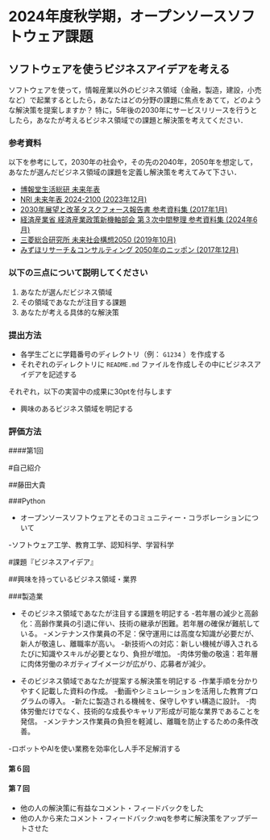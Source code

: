 # 2024年度秋学期，オープンソースソフトウェア課題

## ソフトウェアを使うビジネスアイデアを考える

ソフトウェアを使って，情報産業以外のビジネス領域（金融，製造，建設，小売など）で起業するとしたら，あなたはどの分野の課題に焦点をあてて，どのような解決策を提案しますか？
特に，5年後の2030年にサービスリリースを行うとしたら，あなたが考えるビジネス領域での課題と解決策を考えてください．

### 参考資料

以下を参考にして，2030年の社会や，その先の2040年，2050年を想定して，
あなたが選んだビジネス領域の課題を定義し解決策を考えてみて下さい．

- [博報堂生活総研 未来年表](https://seikatsusoken.jp/futuretimeline/)
- [NRI 未来年表 2024-2100 (2023年12月)](https://www.nri.com/jp/knowledge/publication/cc/nenpyo/lst/2024/2024/2024)
- [2030年展望と改革タスクフォース報告書 参考資料集 (2017年1月)](https://www5.cao.go.jp/keizai-shimon/kaigi/special/2030tf/report/reference.pdf)
- [経済産業省 経済産業政策新機軸部会 第３次中間整理 参考資料集 (2024年6月)](https://www.meti.go.jp/shingikai/sankoshin/shin_kijiku/pdf/20240607_3.pdf)
- [三菱総合研究所 未来社会構想2050 (2019年10月)](https://www.mri.co.jp/knowledge/insight/ecovision/20191011.html)
- [みずほリサーチ＆コンサルティング 2050年のニッポン (2017年12月)](https://www.mizuho-fg.co.jp/company/activity/onethinktank/pdf/vol015.pdf)

### 以下の三点について説明してください

1. あなたが選んだビジネス領域
2. その領域であなたが注目する課題
3. あなたが考える具体的な解決策

### 提出方法

- 各学生ごとに学籍番号のディレクトリ（例： `G1234` ）を作成する
- それぞれのディレクトリに `README.md` ファイルを作成しその中にビジネスアイデアを記述する

それぞれ，以下の実習中の成果に30ptを付与します
- 興味のあるビジネス領域を明記する

### 評価方法
####第1回

#自己紹介

##藤田大貴

###Python

- オープンソースソフトウェアとそのコミュニティー・コラボレーションについて

-ソフトウェア工学、教育工学、認知科学、学習科学

#課題『ビジネスアイデア』

##興味を持っているビジネス領域・業界

###製造業

- そのビジネス領域であなたが注目する課題を明記する
  -若年層の減少と高齢化：高齢作業員の引退に伴い、技術の継承が困難。若年層の確保が難航している。
  -メンテナンス作業員の不足：保守運用には高度な知識が必要だが、新人が敬遠し、離職率が高い。
  -新技術への対応：新しい機械が導入されるたびに知識やスキルが必要となり、負担が増加。
  -肉体労働の敬遠：若年層に肉体労働のネガティブイメージが広がり、応募者が減少。

- そのビジネス領域であなたが提案する解決策を明記する
  -作業手順を分かりやすく記載した資料の作成。
  -動画やシミュレーションを活用した教育プログラムの導入。
  -新たに製造される機械を、保守しやすい構造に設計。
  -肉体労働だけでなく、技術的な成長やキャリア形成が可能な業界であることを発信。
  -メンテナンス作業員の負担を軽減し、離職を防止するための条件改善。


-ロボットやAIを使い業務を効率化し人手不足解消する

#### 第６回


#### 第７回

- 他の人の解決策に有益なコメント・フィードバックをした
- 他の人から来たコメント・フィードバック:wqを参考に解決策をアップデートさせた
